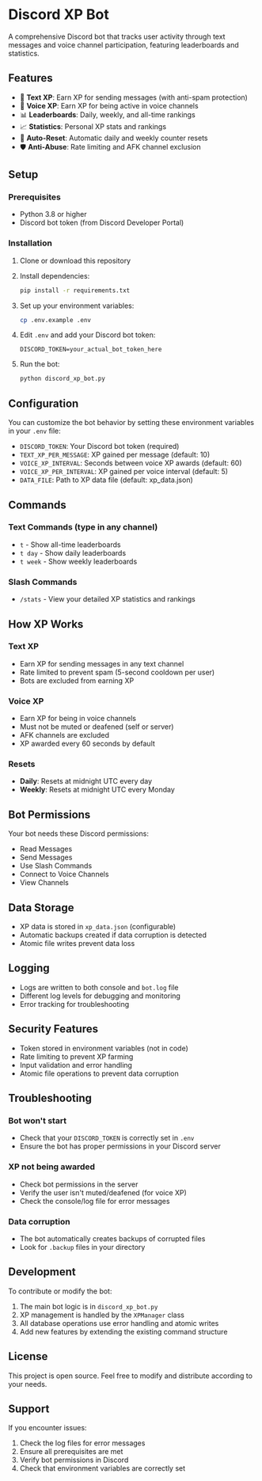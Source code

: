 # Discord XP Bot

A comprehensive Discord bot that tracks user activity through text messages and voice channel participation, featuring leaderboards and statistics.

## Features

- 📝 **Text XP**: Earn XP for sending messages (with anti-spam protection)
- 🎤 **Voice XP**: Earn XP for being active in voice channels
- 📊 **Leaderboards**: Daily, weekly, and all-time rankings
- 📈 **Statistics**: Personal XP stats and rankings
- 🔄 **Auto-Reset**: Automatic daily and weekly counter resets
- 🛡️ **Anti-Abuse**: Rate limiting and AFK channel exclusion

## Setup

### Prerequisites

- Python 3.8 or higher
- Discord bot token (from Discord Developer Portal)

### Installation

1. Clone or download this repository
2. Install dependencies:
   ```bash
   pip install -r requirements.txt
   ```

3. Set up your environment variables:
   ```bash
   cp .env.example .env
   ```

4. Edit `.env` and add your Discord bot token:
   ```env
   DISCORD_TOKEN=your_actual_bot_token_here
   ```

5. Run the bot:
   ```bash
   python discord_xp_bot.py
   ```

## Configuration

You can customize the bot behavior by setting these environment variables in your `.env` file:

- `DISCORD_TOKEN`: Your Discord bot token (required)
- `TEXT_XP_PER_MESSAGE`: XP gained per message (default: 10)
- `VOICE_XP_INTERVAL`: Seconds between voice XP awards (default: 60)
- `VOICE_XP_PER_INTERVAL`: XP gained per voice interval (default: 5)
- `DATA_FILE`: Path to XP data file (default: xp_data.json)

## Commands

### Text Commands (type in any channel)

- `t` - Show all-time leaderboards
- `t day` - Show daily leaderboards
- `t week` - Show weekly leaderboards

### Slash Commands

- `/stats` - View your detailed XP statistics and rankings

## How XP Works

### Text XP
- Earn XP for sending messages in any text channel
- Rate limited to prevent spam (5-second cooldown per user)
- Bots are excluded from earning XP

### Voice XP
- Earn XP for being in voice channels
- Must not be muted or deafened (self or server)
- AFK channels are excluded
- XP awarded every 60 seconds by default

### Resets
- **Daily**: Resets at midnight UTC every day
- **Weekly**: Resets at midnight UTC every Monday

## Bot Permissions

Your bot needs these Discord permissions:
- Read Messages
- Send Messages
- Use Slash Commands
- Connect to Voice Channels
- View Channels

## Data Storage

- XP data is stored in `xp_data.json` (configurable)
- Automatic backups created if data corruption is detected
- Atomic file writes prevent data loss

## Logging

- Logs are written to both console and `bot.log` file
- Different log levels for debugging and monitoring
- Error tracking for troubleshooting

## Security Features

- Token stored in environment variables (not in code)
- Rate limiting to prevent XP farming
- Input validation and error handling
- Atomic file operations to prevent data corruption

## Troubleshooting

### Bot won't start
- Check that your `DISCORD_TOKEN` is correctly set in `.env`
- Ensure the bot has proper permissions in your Discord server

### XP not being awarded
- Check bot permissions in the server
- Verify the user isn't muted/deafened (for voice XP)
- Check the console/log file for error messages

### Data corruption
- The bot automatically creates backups of corrupted files
- Look for `.backup` files in your directory

## Development

To contribute or modify the bot:

1. The main bot logic is in `discord_xp_bot.py`
2. XP management is handled by the `XPManager` class
3. All database operations use error handling and atomic writes
4. Add new features by extending the existing command structure

## License

This project is open source. Feel free to modify and distribute according to your needs.

## Support

If you encounter issues:
1. Check the log files for error messages
2. Ensure all prerequisites are met
3. Verify bot permissions in Discord
4. Check that environment variables are correctly set
